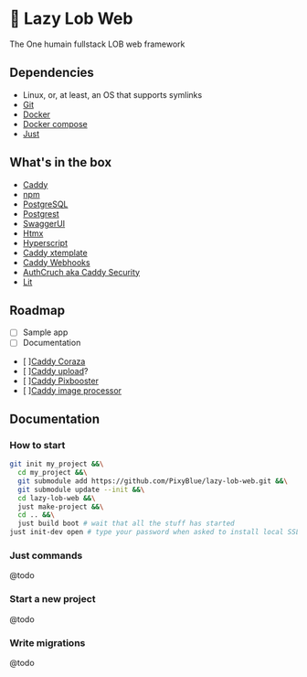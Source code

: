 # 🦞 Lazy Lob Web
The One humain fullstack LOB web framework

## Dependencies

- Linux, or, at least, an OS that supports symlinks
- [Git](https://git-scm.com)
- [Docker](https://www.docker.com)
- [Docker compose](https://docs.docker.com/compose/)
- [Just](https://github.com/casey/just)

## What's in the box

- [Caddy](https://caddyserver.com)
- [npm](https://www.npmjs.com)
- [PostgreSQL](https://www.postgresql.org/)
- [Postgrest](https://postgrest.org)
- [SwaggerUI](https://swagger.io)
- [Htmx](https://htmx.org)
- [Hyperscript](https://hyperscript.org)
- [Caddy xtemplate](https://github.com/infogulch/xtemplate-caddy)
- [Caddy Webhooks](https://github.com/WingLim/caddy-webhook)
- [AuthCruch aka Caddy Security](https://authcrunch.com)
- [Lit](https://ajusa.github.io/lit/docs/lit.html)

## Roadmap

- [ ] Sample app
- [ ] Documentation
- [ ][Caddy Coraza](https://github.com/corazawaf/coraza-caddy)
- [ ][Caddy upload](https://github.com/git001/caddyv2-upload)?
- [ ][Caddy Pixbooster](https://github.com/PixyBlue/caddy-pixbooster)
- [ ][Caddy image processor](https://github.com/quix-labs/caddy-image-processor)

## Documentation

### How to start
```bash
git init my_project &&\
  cd my_project &&\
  git submodule add https://github.com/PixyBlue/lazy-lob-web.git &&\
  git submodule update --init &&\
  cd lazy-lob-web &&\
  just make-project &&\
  cd .. &&\
  just build boot # wait that all the stuff has started
just init-dev open # type your password when asked to install local SSL certificates for your browser
```

### Just commands
@todo

### Start a new project
@todo

### Write migrations
@todo
